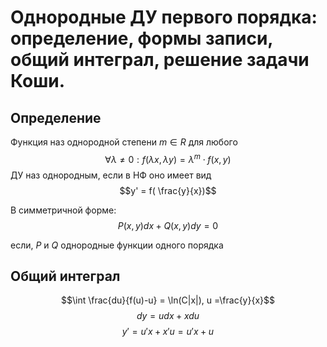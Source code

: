 # Однородные ДУ первого порядка: определение, формы записи, общий интеграл, решение задачи Коши.
 
## Определение

Функция наз однородной степени $m \in R$ для любого 
$$\forall \lambda \neq 0 :f(\lambda x, \lambda y) = \lambda^m\cdot f(x,y)$$
ДУ наз однородным, если в НФ оно имеет вид 
$$y' = f( \frac{y}{x})$$

В симметричной форме:
$$P(x,y)dx + Q(x,y)dy = 0$$

если, $P$ и $Q$ однородные функции одного порядка

## Общий интеграл

$$\int \frac{du}{f(u)-u} = \ln(C|x|), u =\frac{y}{x}$$
$$dy=udx+xdu$$
$$y'=u'x+x'u=u'x+u$$
